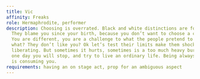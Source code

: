 ```yaml
---
title: Vic
affinity: Freaks
role: Hermaphrodite, performer
description: Choosing is overrated. Black and white distinctions are for limited people.
  They blame you since your birth, because you don’t want to choose a clear identity.
  You are different, you are a challenge to what the people pretend to know. And  so
  what? They don’t like you? Ok let’s test their limits make them shocked. It’s funny,
  liberating. But sometimes it hurts, sometimes is a too much heavy burden. Maybe
  one day you will stop, and try to live an ordinary life. Being always the rebel
  is consuming you.
requirements: having an on stage act, prop for an ambiguous aspect
---
```


